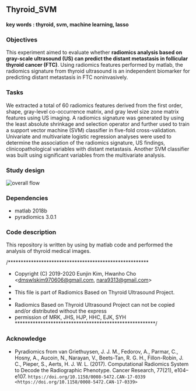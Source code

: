 ## Thyroid_SVM
#### key words : thyroid, svm, machine learning, lasso


### Objectives
This experiment aimed to evaluate whether __radiomics analysis based on gray-scale ultrasound (US) can predict the distant metastasis in follicular thyroid cancer (FTC)__. Using radiomics features performed by matlab, the radiomics signature from thyroid ultrasound is an independent biomarker for predicting distant metastasis in FTC noninvasively.


### Tasks
We extracted a total of 60 radiomics features derived from the first order, shape, gray-level co-occurrence matrix, and gray level size zone matrix features using US imaging. A radiomics signature was generated by using the least absolute shrinkage and selection operator and further used to train a support vector machine (SVM) classifier in five-fold cross-validation. Univariate and multivariate logistic regression analyses were used to determine the association of the radiomics signature, US findings, clinicopathological variables with distant metastasis. Another SVM classifier was built using significant variables from the multivariate analysis.


### Study design
![overall flow](https://user-images.githubusercontent.com/67458524/142809220-743630c7-60ca-408e-bde5-a6f6a6363223.png)
 
### Dependencies
- matlab 2018b
- pyradiomics 3.0.1


### Code description 
 This repository is written by using by matlab code and performed the analysis of thyroid medical images.

/*******************************************************
 * Copyright (C) 2019-2020 Eunjin Kim, Hwanho Cho <dmswlskim970606@gmail.com, nara9313@gmail.com>
 * 
 * This file is part of Radiomics Based on Thyroid Ultrasound Project.
 * 
 * Radiomics Based on Thyroid Ultrasound Project can not be copied and/or distributed without the express
 * permission of MRK, JHS, HJP, HHC, EJK, SYH
 *******************************************************/

### Acknowledge
- Pyradiomics from van Griethuysen, J. J. M., Fedorov, A., Parmar, C., Hosny, A., Aucoin, N., Narayan, V., Beets-Tan, R. G. H., Fillon-Robin, J. C., Pieper, S., Aerts, H. J. W. L. (2017). Computational Radiomics System to Decode the Radiographic Phenotype. Cancer Research, 77(21), e104–e107. `https://doi.org/10.1158/0008-5472.CAN-17-0339 <https://doi.org/10.1158/0008-5472.CAN-17-0339>`
